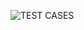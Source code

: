 

![TEST  CASES](https://user-images.githubusercontent.com/78871909/107904238-35d3e980-6f71-11eb-8af5-1d56070348c2.jpg)



